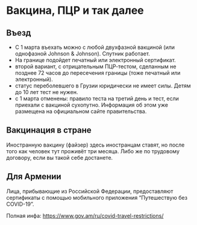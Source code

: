 # Вакцина, ПЦР и так далее

## Въезд
* С 1 марта въехать можно с любой двухфазной вакциной (или однофазной Johnson & Johnson). Спутник работает.
* На границе подойдет печатный или электронный сертификат. 
* второй вариант, с отрицательным ПЦР-тестом, сделанным не позднее 72 часов до пересечения границы (тоже печатный или электронный). 
* статус переболевшего в Грузии юридически не имеет силы. Детям до 10 лет тест не нужен.
* с 1 марта отменены: правило теста на третий день и тест, если приехали с вакциной сухопутно. Информация об этом уже размещена на официальном сайте правительства.

## Вакцинация в стране
Иностранную вакцину (файзер) здесь иностранцам ставят, но после того как человек тут проживёт три месяца. Либо же по трудовому договору, если вы такой себе достанете. 

## Для Армении
Лица, прибывающие из Российской Федерации, предоставляют сертификаты с помощью мобильного приложения “Путешествую без COVID-19”.

Полная инфа: https://www.gov.am/ru/covid-travel-restrictions/
